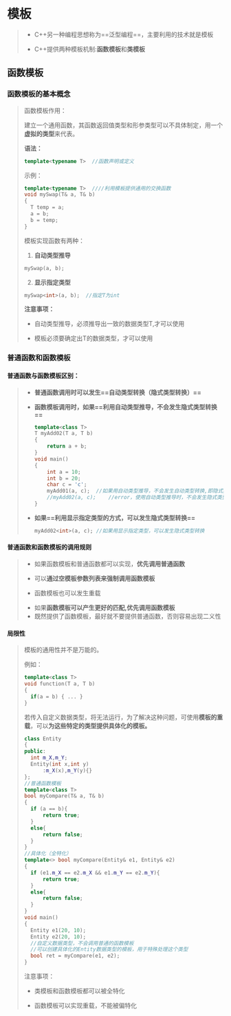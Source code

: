 # 模板

> * C++另一种编程思想称为==泛型编程==，主要利用的技术就是模板
>
>
> * C++提供两种模板机制:**函数模板**和**类模板** 
>

## 函数模板

### 函数模板的基本概念

> 函数模板作用：
>
> 建立一个通用函数，其函数返回值类型和形参类型可以不具体制定，用一个**虚拟的类型**来代表。
>
> **语法：** 
>
> ```C++
> template<typename T>	//函数声明或定义
> ```
>
> 示例：
>
> ```C++
> template<typename T>	////利用模板提供通用的交换函数
> void mySwap(T& a, T& b)
> {
> 	T temp = a;
> 	a = b;
> 	b = temp;
> }
> ```
>
> 模板实现函数有两种：
>
> 1. **自动类型推导**
>
> 	```c++
> 	mySwap(a, b);
> 	```
>
> 2. **显示指定类型**
>
> 	```c++
> 	mySwap<int>(a, b);	//指定T为int
> 	```
>
> **注意事项：**
>
> + 自动类型推导，必须推导出一致的数据类型T,才可以使用
>
>
> * 模板必须要确定出T的数据类型，才可以使用
>

### 普通函数和函数模板

#### 普通函数与函数模板区别：

> * **普通函数调用时可以发生==自动类型转换（隐式类型转换）==**
>
> * **函数模板调用时，如果==利用自动类型推导，不会发生隐式类型转换==**
>
> 	```C++
> 	template<class T>
> 	T myAdd02(T a, T b)  
> 	{
> 		return a + b;
> 	}
> 	void main()
> 	{
> 		int a = 10;
> 		int b = 20;
> 		char c = 'c';
> 		myAdd01(a, c);	//如果用自动类型推导，不会发生自动类型转换,即隐式类型转换
> 		//myAdd02(a, c);	//error，使用自动类型推导时，不会发生隐式类型转换
> 	}
> 	```
>
> * **如果==利用显示指定类型的方式，可以发生隐式类型转换==**
>
> 	```c++
> 	myAdd02<int>(a, c); //如果用显示指定类型，可以发生隐式类型转换
> 	```

#### 普通函数和函数模板的调用规则

> + 如果函数模板和普通函数都可以实现，**优先调用普通函数**
>
> + 可以**通过空模板参数列表来强制调用函数模板**
>
> * 函数模板也可以发生重载
>
> + 如果**函数模板可以产生更好的匹配,优先调用函数模板**
> + 既然提供了函数模板，最好就不要提供普通函数，否则容易出现二义性

#### 局限性

> 模板的通用性并不是万能的。
>
> 例如：
>
> ```C++
> template<class T>
> void function(T a, T b)
> { 
> 	if(a = b) { ... }
> }
> ```
>
> 若传入自定义数据类型，将无法运行，为了解决这种问题，可使用**模板的重载**，可以**为这些特定的类型提供具体化的模板。**
>
> ````C++
> class Entity
> {
> public:
> 	int m_X,m_Y;
> 	Entity(int x,int y)
> 		:m_X(x),m_Y(y){}
> };
> //普通函数模板
> template<class T>
> bool myCompare(T& a, T& b)
> {
> 	if (a == b){
> 		return true;
> 	}
> 	else{
> 		return false;
> 	}
> }
> //具体化（全特化）
> template<> bool myCompare(Entity& e1, Entity& e2)
> {
> 	if (e1.m_X == e2.m_X && e1.m_Y == e2.m_Y){
> 		return true;
> 	}
> 	else{
> 		return false;
> 	}
> }
> void main()
> {
> 	Entity e1(20, 10);
> 	Entity e2(20, 10);
> 	//自定义数据类型，不会调用普通的函数模板
> 	//可以创建具体化的Entity数据类型的模板，用于特殊处理这个类型
> 	bool ret = myCompare(e1, e2);
> }
> ````
>
> 注意事项：
>
> + 类模板和函数模板都可以被全特化
>
> + 函数模板可以实现重载，不能被偏特化
